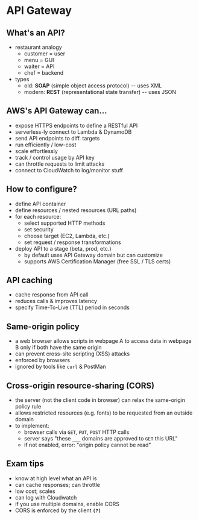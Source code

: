 # API Gateway

## What's an API?
- restaurant analogy
  * customer = user
  * menu = GUI
  * waiter = API
  * chef = backend
- types
  * old: __SOAP__ (simple object access protocol) -- uses XML
  * modern: __REST__ (representational state transfer) -- uses JSON

## AWS's API Gateway can...
- expose HTTPS endpoints to define a RESTful API
- serverless-ly connect to Lambda & DynamoDB
- send API endpoints to diff. targets
- run efficiently / low-cost
- scale effortlessly
- track / control usage by API key
- can throttle requests to limit attacks
- connect to CloudWatch to log/monitor stuff

## How to configure?
- define API container
- define resources / nested resources (URL paths)
- for each resource:
  * select supported HTTP methods
  * set security
  * choose target (EC2, Lambda, etc.)
  * set request / response transformations
- deploy API to a stage (beta, prod, etc.)
  * by default uses API Gateway domain but can customize
  * supports AWS Certification Manager (free SSL / TLS certs)

## API caching
- cache response from API call
- reduces calls & improves latency
- specify Time-To-Live (TTL) period in seconds

## Same-origin policy
- a web browser allows scripts in webpage A to access data in webpage B only if both have the same origin
- can prevent cross-site scripting (XSS) attacks
- enforced by browsers
- ignored by tools like `curl` & PostMan

## Cross-origin resource-sharing (CORS)
- the server (not the client code in browser) can relax the same-origin policy rule
- allows restricted resources (e.g. fonts) to be requested from an outside domain
- to implement:
  * browser calls via `GET`, `PUT`, `POST` HTTP calls
  * server says "these `___` domains are approved to `GET` this URL"
  * if not enabled, error: "origin policy cannot be read"

## Exam tips
- know at high level what an API is
- can cache responses; can throttle
- low cost; scales
- can log with Cloudwatch
- if you use multiple domains, enable CORS
- CORS is enforced by the client **`(?)`**